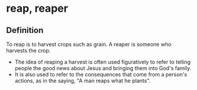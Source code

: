 # reap, reaper

## Definition

To reap is to harvest crops such as grain. A reaper is someone who harvests the crop.

* The idea of reaping a harvest is often used figuratively to refer to telling people the good news about Jesus and bringing them into God's family.
* It is also used to refer to the consequences that come from a person's actions, as in the saying, "A man reaps what he plants".